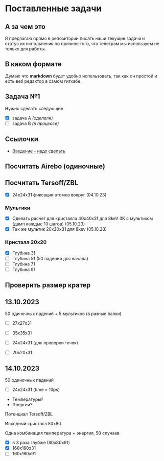 # Поставленные задачи

## А за чем это

Я предлагаю прямо в репозитории писать наши текущие задачи и
статус их испольнения по причине того, что телеграм мы используем
не только для работы.

## В каком формате

Думаю что **markdown** будет удобно использовать, так как он простой
и есть веб редактор в самом гитхабе.

## Задача №1

Нужно сделать следующие 

- [x] задача А *(сделали)*
- [ ] задача B *(в процессе)*

## Ссылочки

- [Введение - надо сделать](https://docs.google.com/document/d/1D2eHLKL9szqp-qkxDXQDNU6F7hDbyzQzNPP4WrA9qns/edit?usp=sharing)

## Посчитать Airebo (одиночные)
     
## Посчитать Tersoff/ZBL

- [x] 24x24x31 фиксация атомов вокруг (04.10.23)

### Мультики

- [x] Сделать расчет для кристалла 40x40x31 для 8keV 0K с мультиком (дамп каждые 10 шагов) (05.10.23)
- [x] Так же мультик 20x20x31 для 8kev (05.10.23)

### Кристалл 20x20

- [x] Глубина 31
- [ ] Глубина 51 (50 падений для начала)
- [ ] Глубина 71
- [ ] Глубина 91

## Проверить размер кратер

## 13.10.2023
50 одиночных падений + 5 мультиков (в разные папки)
- [ ] 27х27х31
- [ ] 35х35х31
- [ ] 24х24х31 (для проверки точек)
- [ ] 20х20х31


## 14.10.2023
50 одиночных падений 
- [ ] 24x24x31 (time = 10ps)



- Температуры?
- Энергии?

Потенциал Tersoff/ZBL

Исходный кристалл 80х80

Одна комбинация температура + энергия, 50 случаев

- [x] в 3 раза глубже (80x80x91)
- [x] 160x160x31
- [ ] 160x160x91
